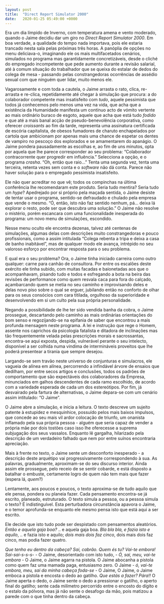 ```yaml
---
layout: post
title:  "Direct Report Simulator 2000"
date:   2020-01-25 05:49:00 +0000
---
```

Era um dia límpido de Inverno, com temperatura amena e vento moderado, quando o Jaime decidiu dar um giro no *Direct Report Simulator 2000*. Em boa verdade, a qualidade do tempo nada importava, pois ele estaria trancado nesta sala pelas próximas três horas. A panóplia de opções no menu deliciava-o, imaginando ele os mais multifacetados cenários, simulados no programa mas garantidamente concretizáveis, desde o cliché do empregado incompetente que pede aumento durante a revisão salarial, até à comum situação do trabalhador que se queixa do estalar de dedos do colega de mesa - passando pelas constrangedoras ocorrências de assédio sexual com que ninguém quer lidar, muito menos ele.

Vagarosamente e com toda a cautela, o Jaime arrasta o rato, clica, re-arrasta e re-clica, repetidamente até chegar à simulação que procura: a do colaborador competente mas insatisfeito com *tudo*, aquele pessimista que todos já conhecemos pelo menos uma vez na vida, que acha que a existência da Humanidade manifesta um contínuo acto de vómito vertente ao mais ordinário buraco de esgoto, aquele que acha que está tudo *fodido* e que até a mais banal acção de pseudo-benevolência corporativa, como oferecer *croissants* ao fim da tarde, representa uma assinatura certificada de escória capitalista, de obesos fumadores de charuto enchapelados por cartola que ambicionam por apenas mais uma chance de espetar os dentes de vampiro no pescoço dos explorados e se amamentarem do apanágio.
O Jaime pondera pausadamente as escolhas e, ao fim de uns minutos, opta por aquela que lhe parece corresponder ao seu problema: “Colaborador contracorrente quer progredir em influência.” Selecciona a opção, e o programa *crasha*. “Oh, então que raio...” Tenta uma segunda vez, tenta uma terceira, retenta vezes sem conta e o *software* não dá conta. Parece não haver solução para o empregado pessimista insatisfeito.

Ele não quer acreditar no que vê; todos os compinchas na última conferência lhe recomendaram este produto. Seria tudo mentira? Seria tudo um *hype*? Apedrejado por si próprio pela maçada sentida, o Jaime desiste de tentar usar o programa, sentido-se defraudado e chulado pela empresa que vende o mesmo. “Ó, então, isto não faz sentido nenhum, pá… deixa lá explorar o resto, pode ser que descubra uma solução.” O Jaime não resolve o mistério, porém escancara com uma funcionalidade inesperada do programa: um novo menu de simulações, escondido.

Nesse menu oculto ele encontra dezenas, talvez até centenas de simulações, algumas delas com descrições muito constrangedoras e pouco profissionais, como a assim intitulada “Colega rebenta a tripa e deixa a casa de banho inabitável”, mas de qualquer modo ele avança, intrépido no seu valoroso esforço por encontrar resposta para o seu problema.

E qual era o seu problema? Ora, o Jaime tinha iniciado carreira como outro qualquer: carne para canhão de consultora. Por entre os escalões deste exército ele tinha subido, com muitas facadas e baionetadas aos que o acompanhavam, pisando tudo e todos e esfregando a bota na beira das revisões de performance como quem resvala caca para fora do calçado, açambarcando quem se metia no seu caminho e improvisando deles e delas novo piso sobre o qual se erguer, jubilando então no conforto de olhar para os seus consócios com cara titilada, orgulhoso da superioridade e desenvolvendo em si um culto pela sua própria personalidade.

Negando a possibilidade de lhe ter sido vendida banha da cobra, o Jaime prossegue, descartando pelo caminho as mais ordinárias orientações do bom senso e regozijando-se na epifania de saber que encontrou a mais profunda mensagem neste programa. A lei e instrução que rege o Homem, assente nos caprichos da psicologia fatalista e ditadora de inclinações mas tão frequentemente velada pelas prescrições morais e sacrossantas, encontra-se aqui exposta, despida, vulnerável perante o seu intelecto, disponível a ser colhida numa vindima de intermináveis proveitos que lhe poderá presentear a tirania que sempre desejou.

Largando-se sem travão neste universo de conjunturas e simulacros, ele vagueia de alínea em alínea, percorrendo a infindável árvore de ensaios que dedilham, por entre secos artigos e conclusões, todos os padrões de comportamento que são expectáveis dos colaboradores da Empresa, minunciados em galhos descendentes de cada ramo escolhido, de acordo com a variedade esperada de cada um dos estereótipos. Por fim, já desvairado pela fartura de alternativas, o Jaime depara-se com um cenário assim intitulado: “O Jaime”.

O Jaime abre a simulação, e inicia a leitura. O texto descreve um sujeito patente à estupidez e mesquinhice, possuído pelos mais baixos impulsos, que concede ao seu mais vil ardor colocação de triunfo, um onanista inflamado pela sua própria pessoa - alguém que seria capaz de vender a própria mãe por dois tostões caso isso lhe oferecesse a suprema subjugação dos seus vassalos. Enquanto lê gargalha, hilarizado pela descrição de um verdadeiro falhado que nem por entre suínos encontraria apreciação.

Mais à frente no texto, o Jaime sente um desconforto inesperado - a descrição deste arquétipo vai progressivamente correspondendo à sua. As palavras, gradualmente, aproximam-se do seu discurso interior. Ainda assim ele prossegue, pelo receio de se sentir cobarde, e está disposto a batalhar o embuste, certamente logro de quem não tem mais que fazer (espera lá, *quem*?)

Lentamente, aos poucos e poucos, o texto aproxima-se de tudo aquilo que ele pensa, pondera ou planeia fazer. Cada pensamento encontra-se já escrito, planeado, estruturado. O texto simula a pessoa, ou a pessoa simula o texto? É indistinguível. Esta perturbadora circunstância apavora o Jaime, e o temor aprofunda-se enquanto ele mesmo pensa isto que está aqui a ser escrito.

Ele decide que isto tudo pode ser despistado com pensamentos aleatórios. *Então e aquela gaja boa?* .. e aquela gaja boa. *Bla bla bla, e fazia isto e aquilo*, .. e fazia isto e aquilo; *dois mais dois faz cinco*, dois mais dois faz cinco, mas podia fazer quatro.

*Que tenho eu dentro da cabeça? Sai, cabrão. Quem és tu? Vai-te embora! Sai-sai-s-s-s-* - O Jaime, desorientado com isto tudo, - *Ó, sai, meu, vai-te embora* - O Jaime, o Jaime agarra na pistola. O Jaime abocanha a pistola como quem faz uma mamada paga, entusiasmo zero. O Jaime - *ó, vai-te embora, meu, sai da minha cabeça foda-se* - O Jaime, O Jaime, o Jaime emboca a pistola e encosta o dedo ao gatilho. *Que estás a fazer? Pára!!* O Jaime aperta o dedo, o Jaime sente o dedo a pressionar o gatilho, o aperto final do gatilho; sente cada milímetro percorrido entre o encosto do dígito e o estalo da pólvora, mas já não sente o desafogo da mão, pois matizou a parede com o que tinha dentro da cabeça.
